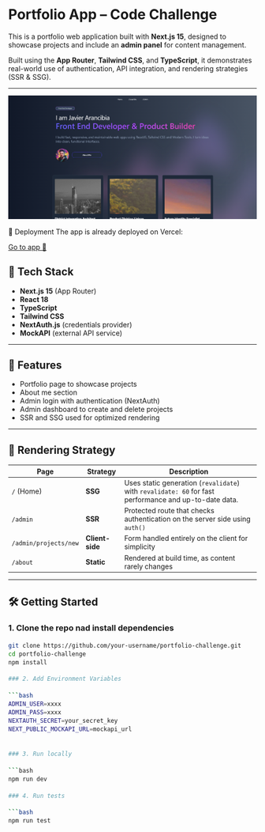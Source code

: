 # Portfolio App – Code Challenge

This is a portfolio web application built with **Next.js 15**, designed to showcase projects and include an **admin panel** for content management.

Built using the **App Router**, **Tailwind CSS**, and **TypeScript**, it demonstrates real-world use of authentication, API integration, and rendering strategies (SSR & SSG).

---

![Alt text](public/home.png)

🚀 Deployment
The app is already deployed on Vercel:

[Go to app 🔗](https://framna.vercel.app/)

## 🔧 Tech Stack

- **Next.js 15** (App Router)
- **React 18**
- **TypeScript**
- **Tailwind CSS**
- **NextAuth.js** (credentials provider)
- **MockAPI** (external API service)

---

## 🚀 Features

- Portfolio page to showcase projects
- About me section
- Admin login with authentication (NextAuth)
- Admin dashboard to create and delete projects
- SSR and SSG used for optimized rendering

---

## 🧠 Rendering Strategy

| Page                     | Strategy     | Description |
|--------------------------|--------------|-------------|
| `/` (Home)               | **SSG**      | Uses static generation (`revalidate`) with `revalidate: 60` for fast performance and up-to-date data. |
| `/admin`                | **SSR**      | Protected route that checks authentication on the server side using `auth()` |
| `/admin/projects/new`   | **Client-side** | Form handled entirely on the client for simplicity |
| `/about`                | **Static**   | Rendered at build time, as content rarely changes |

---

## 🛠️ Getting Started

### 1. Clone the repo nad install dependencies 

```bash
git clone https://github.com/your-username/portfolio-challenge.git
cd portfolio-challenge
npm install

### 2. Add Environment Variables 

```bash
ADMIN_USER=xxxx
ADMIN_PASS=xxxx
NEXTAUTH_SECRET=your_secret_key
NEXT_PUBLIC_MOCKAPI_URL=mockapi_url


### 3. Run locally 

```bash
npm run dev

### 4. Run tests 

```bash
npm run test
